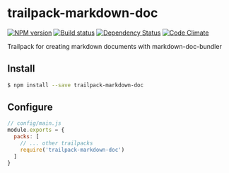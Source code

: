 # trailpack-markdown-doc

[![NPM version][npm-image]][npm-url]
[![Build status][ci-image]][ci-url]
[![Dependency Status][daviddm-image]][daviddm-url]
[![Code Climate][codeclimate-image]][codeclimate-url]

Trailpack for creating markdown documents with markdown-doc-bundler

## Install

```sh
$ npm install --save trailpack-markdown-doc
```

## Configure

```js
// config/main.js
module.exports = {
  packs: [
    // ... other trailpacks
    require('trailpack-markdown-doc')
  ]
}
```

[npm-image]: https://img.shields.io/npm/v/trailpack-markdown-doc.svg?style=flat-square
[npm-url]: https://npmjs.org/package/trailpack-markdown-doc
[ci-image]: https://img.shields.io/travis//trailpack-markdown-doc/master.svg?style=flat-square
[ci-url]: https://travis-ci.org//trailpack-markdown-doc
[daviddm-image]: http://img.shields.io/david//trailpack-markdown-doc.svg?style=flat-square
[daviddm-url]: https://david-dm.org//trailpack-markdown-doc
[codeclimate-image]: https://img.shields.io/codeclimate/github//trailpack-markdown-doc.svg?style=flat-square
[codeclimate-url]: https://codeclimate.com/github//trailpack-markdown-doc

